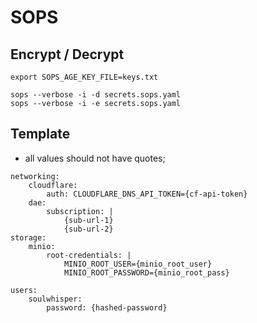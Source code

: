 # SOPS

## Encrypt / Decrypt

```shell
export SOPS_AGE_KEY_FILE=keys.txt

sops --verbose -i -d secrets.sops.yaml
sops --verbose -i -e secrets.sops.yaml
```

## Template

- all values should not have quotes;

```shell
networking:
    cloudflare:
        auth: CLOUDFLARE_DNS_API_TOKEN={cf-api-token}
    dae:
        subscription: |
            {sub-url-1}
            {sub-url-2}
storage:
    minio:
        root-credentials: |
            MINIO_ROOT_USER={minio_root_user}
            MINIO_ROOT_PASSWORD={minio_root_pass}

users:
    soulwhisper:
        password: {hashed-password}

```

